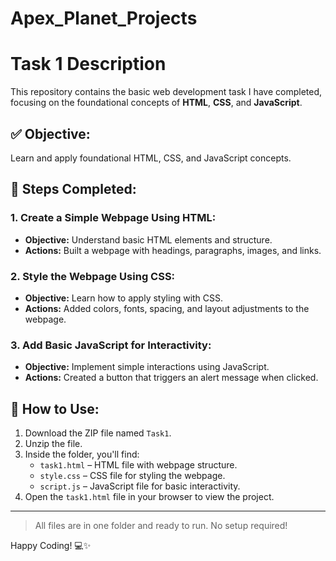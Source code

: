 # Apex_Planet_Projects

# Task 1 Description

This repository contains the basic web development task I have completed, focusing on the foundational concepts of **HTML**, **CSS**, and **JavaScript**.

## ✅ Objective:
Learn and apply foundational HTML, CSS, and JavaScript concepts.

## 📌 Steps Completed:

### 1. Create a Simple Webpage Using HTML:
- **Objective:** Understand basic HTML elements and structure.
- **Actions:** Built a webpage with headings, paragraphs, images, and links.

### 2. Style the Webpage Using CSS:
- **Objective:** Learn how to apply styling with CSS.
- **Actions:** Added colors, fonts, spacing, and layout adjustments to the webpage.

### 3. Add Basic JavaScript for Interactivity:
- **Objective:** Implement simple interactions using JavaScript.
- **Actions:** Created a button that triggers an alert message when clicked.

## 📁 How to Use:
1. Download the ZIP file named `Task1`.
2. Unzip the file.
3. Inside the folder, you'll find:
   - `task1.html` – HTML file with webpage structure.
   - `style.css` – CSS file for styling the webpage.
   - `script.js` – JavaScript file for basic interactivity.
4. Open the `task1.html` file in your browser to view the project.

---

> All files are in one folder and ready to run. No setup required!

Happy Coding! 💻✨
